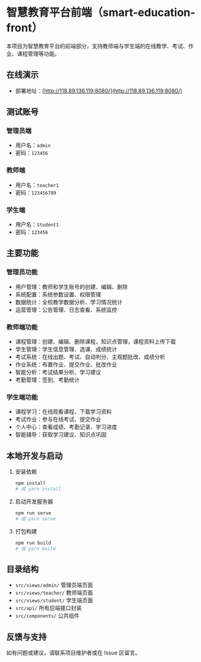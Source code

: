 # 智慧教育平台前端（smart-education-front）

本项目为智慧教育平台的前端部分，支持教师端与学生端的在线教学、考试、作业、课程管理等功能。

## 在线演示

- 部署地址：[http://118.89.136.119:8080/](http://118.89.136.119:8080/)

## 测试账号

### 管理员端
- 用户名：`admin`
- 密码：`123456`

### 教师端
- 用户名：`teacher1`
- 密码：`123456789`

### 学生端
- 用户名：`Student1`
- 密码：`123456`

## 主要功能

### 管理员功能
- 用户管理：教师和学生账号的创建、编辑、删除
- 系统配置：系统参数设置、权限管理
- 数据统计：全校教学数据分析、学习情况统计
- 运营管理：公告管理、日志查看、系统监控

### 教师端功能
- 课程管理：创建、编辑、删除课程，知识点管理，课程资料上传下载
- 学生管理：学生信息管理、选课、成绩统计
- 考试系统：在线出题、考试、自动判分、主观题批改、成绩分析
- 作业系统：布置作业、提交作业、批改作业
- 智能分析：考试结果分析、学习建议
- 考勤管理：签到、考勤统计

### 学生端功能
- 课程学习：在线观看课程、下载学习资料
- 考试作业：参与在线考试、提交作业
- 个人中心：查看成绩、考勤记录、学习进度
- 智能辅导：获取学习建议、知识点巩固

## 本地开发与启动

1. 安装依赖

   ```bash
   npm install
   # 或 yarn install
   ```

2. 启动开发服务器

   ```bash
   npm run serve
   # 或 yarn serve
   ```

3. 打包构建

   ```bash
   npm run build
   # 或 yarn build
   ```

## 目录结构

- `src/views/admin/`   管理员端页面
- `src/views/teacher/` 教师端页面
- `src/views/student/` 学生端页面
- `src/api/`          所有后端接口封装
- `src/components/`   公共组件

## 反馈与支持

如有问题或建议，请联系项目维护者或在 Issue 区留言。